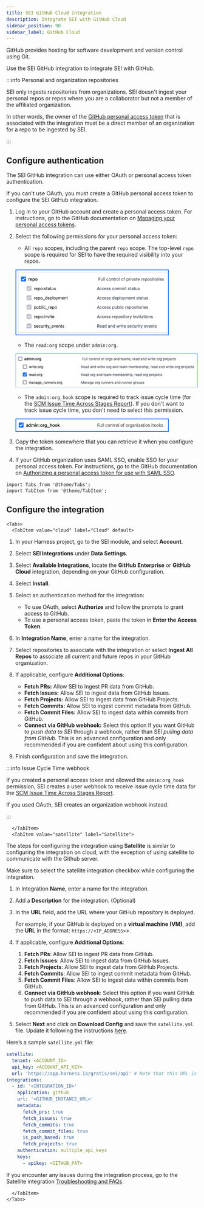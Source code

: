 ```yaml
---
title: SEI GitHub Cloud integration
description: Integrate SEI with GitHub Cloud
sidebar_position: 90
sidebar_label: GitHub Cloud
---
```


GitHub provides hosting for software development and version control using Git.

Use the SEI GitHub integration to integrate SEI with GitHub.

:::info Personal and organization repositories

SEI only ingests repositories from organizations. SEI doesn't ingest your personal repos or repos where you are a collaborator but not a member of the affiliated organization.

In other words, the owner of the [GitHub personal access token](https://docs.github.com/en/authentication/keeping-your-account-and-data-secure/managing-your-personal-access-tokens) that is associated with the integration must be a direct member of an organization for a repo to be ingested by SEI.

:::

## Configure authentication

The SEI GitHub integration can use either OAuth or personal access token authentication.

If you can't use OAuth, you must create a GitHub personal access token to configure the SEI GitHub integration.

1. Log in to your GitHub account and create a personal access token. For instructions, go to the GitHub documentation on [Managing your personal access tokens](https://docs.github.com/en/authentication/keeping-your-account-and-data-secure/managing-your-personal-access-tokens).
2. Select the following permissions for your personal access token:

   * All `repo` scopes, including the parent `repo` scope. The top-level `repo` scope is required for SEI to have the required visibility into your repos.

   ![The repo scope selections for a GitHub personal access token.](../static/github-token-scope1.png)

   * The `read:org` scope under `admin:org`.

   ![The admin:org scope selections for a GitHub personal access token.](../static/github-token-scope2.png)

   * The `admin:org_hook` scope is required to track issue cycle time (for the [SCM Issue Time Across Stages Report](/docs/software-engineering-insights/sei-metrics-and-reports/velocity-metrics-reports/scm-reports)). If you don't want to track issue cycle time, you don't need to select this permission.

   ![The admin:org_hook scope selections for a GitHub personal access token.](../static/github-token-scope3.png)

3. Copy the token somewhere that you can retrieve it when you configure the integration.
4. If your GitHub organization uses SAML SSO, enable SSO for your personal access token. For instructions, go to the GitHub documentation on [Authorizing a personal access token for use with SAML SSO](https://docs.github.com/en/enterprise-cloud@latest/authentication/authenticating-with-saml-single-sign-on/authorizing-a-personal-access-token-for-use-with-saml-single-sign-on).

```mdx-code-block
import Tabs from '@theme/Tabs';
import TabItem from '@theme/TabItem';
```

## Configure the integration

```mdx-code-block
<Tabs>
  <TabItem value="cloud" label="Cloud" default>
```

1. In your Harness project, go to the SEI module, and select **Account**.
2. Select **SEI Integrations** under **Data Settings**.
3. Select **Available Integrations**, locate the **GitHub Enterprise** or **GitHub Cloud** integration, depending on your GitHub configuration.
4. Select **Install**.
5. Select an authentication method for the integration:

   * To use OAuth, select **Authorize** and follow the prompts to grant access to GitHub.
   * To use a personal access token, paste the token in **Enter the Access Token**.

6. In **Integration Name**, enter a name for the integration.
7. Select repositories to associate with the integration or select **Ingest All Repos** to associate all current and future repos in your GitHub organization.
8. If applicable, configure **Additional Options**:

   * **Fetch PRs:** Allow SEI to ingest PR data from GitHub.
   * **Fetch Issues:** Allow SEI to ingest data from GitHub Issues.
   * **Fetch Projects:** Allow SEI to ingest data from GitHub Projects.
   * **Fetch Commits:** Allow SEI to ingest commit metadata from GitHub.
   * **Fetch Commit Files:** Allow SEI to ingest data within commits from GitHub.
   * **Connect via GitHub webhook:** Select this option if you want GitHub to *push data to SEI* through a webhook, rather than SEI *pulling data from GitHub*. This is an advanced configuration and only recommended if you are confident about using this configuration.

9. Finish configuration and save the integration.

:::info Issue Cycle Time webhook

If you created a personal access token and allowed the `admin:org_hook` permission, SEI creates a user webhook to receive issue cycle time data for the [SCM Issue Time Across Stages Report](/docs/software-engineering-insights/sei-metrics-and-reports/velocity-metrics-reports/issues-reports.md).

If you used OAuth, SEI creates an organization webhook instead.

:::

```mdx-code-block
  </TabItem>
  <TabItem value="satellite" label="Satellite">
```

The steps for configuring the integration using **Satellite** is similar to configuring the integration on cloud, with the exception of using satellite to communicate with the Github server.

Make sure to select the satellite integration checkbox while configuring the integration.

1. In Integration **Name**, enter a name for the integration.
2. Add a **Description** for the integration. (Optional)
3. In the **URL** field, add the URL where your GitHub repository is deployed. 
   
   For example, if your GitHub is deployed on a **virtual machine (VM)**, add the **URL** in the format: `https://<IP_ADDRESS>`>.
4. If applicable, configure **Additional Options**:
   1. **Fetch PRs**: Allow SEI to ingest PR data from GitHub.
   2. **Fetch Issues**: Allow SEI to ingest data from GitHub Issues.
   3. **Fetch Projects**: Allow SEI to ingest data from GitHub Projects.
   4. **Fetch Commits**: Allow SEI to ingest commit metadata from GitHub.
   5. **Fetch Commit Files**: Allow SEI to ingest data within commits from GitHub.
   6. **Connect via GitHub webhook**: Select this option if you want GitHub to push data to SEI through a webhook, rather than SEI pulling data from GitHub. This is an advanced configuration and only recommended if you are confident about using this configuration.
5. Select **Next** and click on **Download Config** and save the `satellite.yml` file. Update it following the instructions [here](/docs/software-engineering-insights/sei-ingestion-satellite/satellite-overview).

Here’s a sample `satellite.yml` file:

```yaml
satellite:
  tenant: <ACCOUNT_ID>
  api_key: <ACCOUNT_API_KEY>
  url: 'https://app.harness.io/gratis/sei/api' # Note that this URL is relative to the environment you are using.
integrations:
  - id: '<INTEGRATION_ID>'
    application: github
    url: '<GITHUB_INSTANCE_URL>'
    metadata:
      fetch_prs: true
      fetch_issues: true
      fetch_commits: true
      fetch_commit_files: true
      is_push_based: true
      fetch_projects: true
    authentication: multiple_api_keys
    keys:
      - apikey: <GITHUB_PAT>

```

If you encounter any issues during the integration process, go to the Satellite integration [Troubleshooting and FAQs](/docs/software-engineering-insights/sei-ingestion-satellite/satellite-troubleshooting-and-faqs).

```mdx-code-block
  </TabItem>
</Tabs>
```